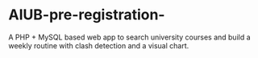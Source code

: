 # AIUB-pre-registration-
A PHP + MySQL based web app to search university courses and build a weekly routine with clash detection and a visual chart.
